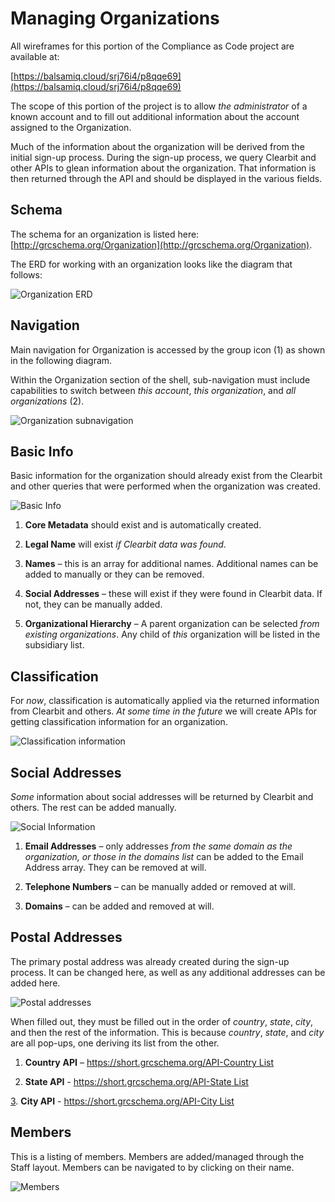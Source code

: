 # Managing Organizations

All wireframes for this portion of the Compliance as Code project are available at:

[https://balsamiq.cloud/srj76i4/p8qqe69](https://balsamiq.cloud/srj76i4/p8qqe69)

The scope of this portion of the project is to allow _the administrator_ of a known account and to fill out additional information about the account assigned to the Organization.

Much of the information about the organization will be derived from the initial sign-up process. During the sign-up process, we query Clearbit and other APIs to glean information about the organization. That information is then returned through the API and should be displayed in the various fields.

## Schema

The schema for an organization is listed here: [http://grcschema.org/Organization](http://grcschema.org/Organization).

The ERD for working with an organization looks like the diagram that follows:

![Organization ERD](../../.gitbook/assets/0%20%288%29.png)

## Navigation

Main navigation for Organization is accessed by the group icon \(1\) as shown in the following diagram.

Within the Organization section of the shell, sub-navigation must include capabilities to switch between _this account_, _this organization_, and _all organizations_ \(2\).

![Organization subnavigation](../../.gitbook/assets/1%20%286%29.png)

## Basic Info

Basic information for the organization should already exist from the Clearbit and other queries that were performed when the organization was created.

![Basic Info](../../.gitbook/assets/2%20%286%29.png)

1. **Core Metadata** should exist and is automatically created.

2. **Legal Name** will exist _if Clearbit data was found_.

3. **Names** – this is an array for additional names. Additional names can be added to manually or they can be removed.

4. **Social Addresses** – these will exist if they were found in Clearbit data. If not, they can be manually added.

5. **Organizational Hierarchy** – A parent organization can be selected _from existing organizations_. Any child of _this_ organization will be listed in the subsidiary list.

## Classification

For _now_, classification is automatically applied via the returned information from Clearbit and others. _At some time in the future_ we will create APIs for getting classification information for an organization.

![Classification information](../../.gitbook/assets/3%20%285%29.png)

## Social Addresses

_Some_ information about social addresses will be returned by Clearbit and others. The rest can be added manually.

![Social Information](../../.gitbook/assets/4%20%286%29.png)

1. **Email Addresses** – only addresses _from the same domain as the organization, or those in the domains list_ can be added to the Email Address array. They can be removed at will.

2. **Telephone Numbers** – can be manually added or removed at will.

3. **Domains** – can be added and removed at will.

## Postal Addresses

The primary postal address was already created during the sign-up process. It can be changed here, as well as any additional addresses can be added here.

![Postal addresses](../../.gitbook/assets/5%20%283%29.png)

When filled out, they must be filled out in the order of _country_, _state_, _city_, and then the rest of the information. This is because _country_, _state_, and _city_ are all pop-ups, one deriving its list from the other.

1. **Country** **API** – [https://short.grcschema.org/API-Country List](https://short.grcschema.org/API-Country%20List)

2. **State API** - [https://short.grcschema.org/API-State List](https://short.grcschema.org/API-State%20List3)

[3](https://short.grcschema.org/API-State%20List3). **City API** - [https://short.grcschema.org/API-City List](https://short.grcschema.org/API-City%20List)

## Members

This is a listing of members. Members are added/managed through the Staff layout. Members can be navigated to by clicking on their name.

![Members](../../.gitbook/assets/6%20%281%29.png)

